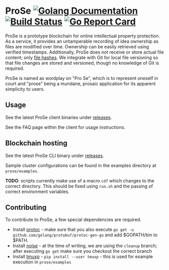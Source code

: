# ProSe [![Golang Documentation](https://godoc.org/github.com/ProSe-Dev/prose?status.svg)](https://godoc.org/github.com/ProSe-Dev/prose) [![Build Status](https://travis-ci.com/ProSe-Dev/prose.svg)](https://travis-ci.com/ProSe-Dev/prose) [![Go Report Card](https://goreportcard.com/badge/github.com/ProSe-Dev/prose)](https://goreportcard.com/report/github.com/ProSe-Dev/prose)

ProSe is a prototype blockchain for online intellectual property protection. As a service, it provides an untamperable recording of idea ownership as files are modified over time. Ownership can be easily retrieved using verified timestamps. Additionally, ProSe does not receive or store actual file content; only [file hashes](https://en.wikipedia.org/wiki/Hash_function). We integrate with Git for local file versioning so that file changes are stored and versioned, though no knowledge of Git is required.

ProSe is named as wordplay on "Pro Se", which is to represent oneself in court and "prose" being a mundane, prosaic application for its apparent simplicity to users.

## Usage

See the latest ProSe client binaries under [releases](https://github.com/ProSe-Dev/prose/releases).

See the FAQ page within the client for usage instructions.

## Blockchain hosting

See the latest ProSe CLI binary under [releases](https://github.com/ProSe-Dev/prose/releases).

Sample cluster configurations can be found in the examples directory at `prose/examples`.

**TODO**: scripts currently make use of a macro `cdf` which changes to the correct directory. This should be fixed using `run.sh` and the passing of correct environment variables.

## Contributing

To contribute to ProSe, a few special dependencies are required.

- Install [protoc](https://github.com/protocolbuffers/protobuf/releases) - make sure that you also execute `go get -u github.com/golang/protobuf/protoc-gen-go` and add $GOPATH/bin to $PATH.
- Install [noise](https://github.com/perlin-network/noise/) - at the time of writing, we are using the `cleanup` branch; after executing `go get` make sure you checkout the correct branch
- Install [tmuxp](https://github.com/tmux-python/tmuxp) - `pip install --user tmuxp` - this is used for example execution in `prose/examples`
